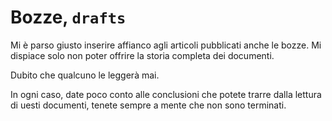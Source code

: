 
Bozze, `drafts`
===============

Mi è parso giusto inserire affianco agli articoli pubblicati anche le
bozze.  Mi dispiace solo non poter offrire la storia completa dei
documenti.

Dubito che qualcuno le leggerà mai.

In ogni caso, date poco conto alle conclusioni che potete trarre dalla
lettura di uesti documenti, tenete sempre a mente che non sono
terminati.

